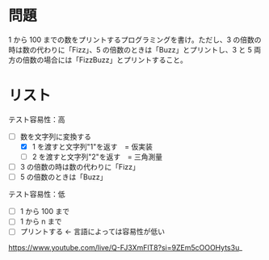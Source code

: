 # 問題

1 から 100 までの数をプリントするプログラミングを書け。ただし、3 の倍数の時は数の代わりに「Fizz」、5 の倍数のときは「Buzz」とプリントし、3 と 5 両方の倍数の場合には「FizzBuzz」とプリントすること。

# リスト

テスト容易性：高

- [ ] 数を文字列に変換する
  <!-- 上記だとテストが書きづらいので具体的なものに -->
  - [x] 1 を渡すと文字列"1"を返す　= 仮実装
  - [ ] 2 を渡すと文字列"2"を返す　= 三角測量
- [ ] 3 の倍数の時は数の代わりに「Fizz」
- [ ] 5 の倍数のときは「Buzz」

テスト容易性：低

- [ ] 1 から 100 まで
- [ ] 1 から n まで
- [ ] プリントする ← 言語によっては容易性が低い

https://www.youtube.com/live/Q-FJ3XmFlT8?si=9ZEm5cOOOHyts3u_
